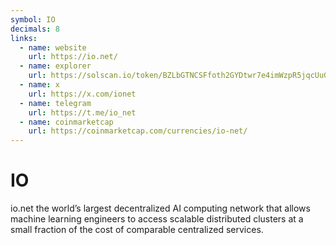 ```yaml
---
symbol: IO
decimals: 8
links:
  - name: website
    url: https://io.net/
  - name: explorer
    url: https://solscan.io/token/BZLbGTNCSFfoth2GYDtwr7e4imWzpR5jqcUuGEwr646K
  - name: x
    url: https://x.com/ionet
  - name: telegram
    url: https://t.me/io_net
  - name: coinmarketcap
    url: https://coinmarketcap.com/currencies/io-net/
---
```


# IO

io.net the world’s largest decentralized AI computing network that allows machine learning engineers to access scalable distributed clusters at a small fraction of the cost of comparable centralized services.
